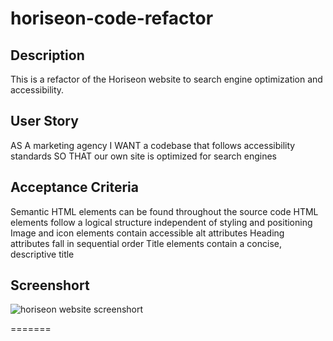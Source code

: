 # horiseon-code-refactor

## Description
This is a refactor of the Horiseon website to search engine optimization and accessibility.

## User Story
AS A marketing agency
I WANT a codebase that follows accessibility standards
SO THAT our own site is optimized for search engines

## Acceptance Criteria 

Semantic HTML elements can be found throughout the source code
HTML elements follow a logical structure independent of styling and positioning
Image and icon elements contain accessible alt attributes
Heading attributes fall in sequential order
Title elements contain a concise, descriptive title

## Screenshort 
![horiseon website screenshort](/horiseon-code-refactor/assets/images/screencapture-127-0-0-1-5500-horiseon-code-refactor-index-html-2022-11-29-22_59_43.png "Horiseon")

=======

